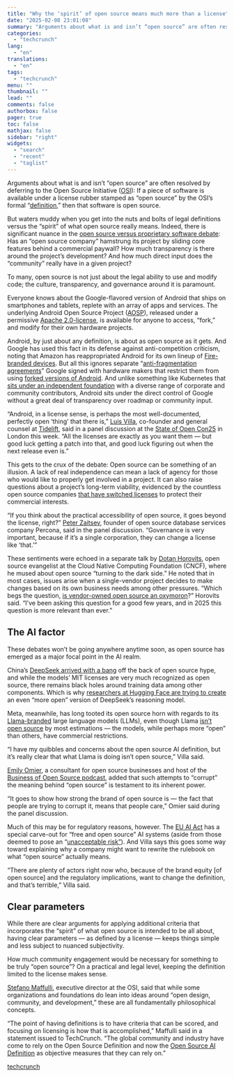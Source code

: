 ```yaml
---
title: "Why the ‘spirit’ of open source means much more than a license"
date: "2025-02-08 23:01:08"
summary: "Arguments about what is and isn’t “open source” are often resolved by deferring to the Open Source Initiative (OSI): If a piece of software is available under a license rubber stamped as “open source” by the OSI’s formal “definition,” then that software is open source. But waters muddy when you..."
categories:
  - "techcrunch"
lang:
  - "en"
translations:
  - "en"
tags:
  - "techcrunch"
menu: ""
thumbnail: ""
lead: ""
comments: false
authorbox: false
pager: true
toc: false
mathjax: false
sidebar: "right"
widgets:
  - "search"
  - "recent"
  - "taglist"
---
```


Arguments about what is and isn’t “open source” are often resolved by deferring to the Open Source Initiative ([OSI](https://opensource.org/)): If a piece of software is available under a license rubber stamped as “open source” by the OSI’s formal “[definition](https://opensource.org/osd),” then that software is open source.

But waters muddy when you get into the nuts and bolts of legal definitions versus the “spirit” of what open source really means. Indeed, there is significant nuance in the [open source versus proprietary software debate](https://techcrunch.com/2023/12/26/the-eternal-struggle-between-open-source-and-proprietary-software/): Has an “open source company” hamstrung its project by sliding core features behind a commercial paywall? How much transparency is there around the project’s development? And how much direct input does the “community” really have in a given project?

To many, open source is not just about the legal ability to use and modify code; the culture, transparency, and governance around it is paramount.

Everyone knows about the Google-flavored version of Android that ships on smartphones and tablets, replete with an array of apps and services. The underlying Android Open Source Project ([AOSP](https://source.android.com/)), released under a permissive [Apache 2.0-license](https://techcrunch.com/2025/01/12/open-source-licenses-everything-you-need-to-know/), is available for anyone to access, “fork,” and modify for their own hardware projects.

Android, by just about any definition, is about as open source as it gets. And Google has used this fact in its defense against anti-competition criticism, noting that Amazon has reappropriated Android for its own lineup of [Fire-branded devices](https://techcrunch.com/2021/04/27/amazon-announces-new-fire-tablets-and-kids-editions/). But all this ignores separate “[anti-fragmentation agreements](https://www.theverge.com/2021/9/14/22673202/google-south-korea-android-fork-fine-anti-fragmentation-agreement-antitrust)” Google signed with hardware makers that restrict them from using [forked versions of Android](https://venturebeat.com/mobile/eus-antitrust-chief-details-googles-android-abuses-including-killing-amazons-fire-os/). And unlike something like Kubernetes that [sits under an independent foundation](https://techcrunch.com/2017/09/20/kubernetes-gains-momentum-as-big-name-vendors-join-cloud-native-computing-foundation/) with a diverse range of corporate and community contributors, Android sits under the direct control of Google without a great deal of transparency over roadmap or community input.

“Android, in a license sense, is perhaps the most well-documented, perfectly open ‘thing’ that there is,” [Luis Villa](https://www.linkedin.com/in/luisv/), co-founder and general counsel at [Tidelift](https://techcrunch.com/2019/01/07/open-source-monetization-startup-tidelift-raises-25m-series-b/), said in a panel discussion at the [State of Open Con25](https://openuk.uk/soocon/) in London this week. “All the licenses are exactly as you want them — but good luck getting a patch into that, and good luck figuring out when the next release even is.”

This gets to the crux of the debate: Open source can be something of an illusion. A lack of real independence can mean a lack of agency for those who would like to properly get involved in a project. It can also raise questions about a project’s long-term viability, evidenced by the countless open source companies [that have switched licenses](https://techcrunch.com/2024/12/15/open-source-companies-that-go-proprietary-a-timeline/) to protect their commercial interests.

“If you think about the practical accessibility of open source, it goes beyond the license, right?” [Peter Zaitsev](https://www.linkedin.com/in/peterzaitsev/), founder of open source database services company Percona, said in the panel discussion. “Governance is very important, because if it’s a single corporation, they can change a license like ‘that.’”

These sentiments were echoed in a separate talk by [D](https://www.linkedin.com/in/horovits/)[otan Horovits](https://www.linkedin.com/in/horovits/), open source evangelist at the Cloud Native Computing Foundation (CNCF), where he mused about open source “turning to the dark side.” He noted that in most cases, issues arise when a single-vendor project decides to make changes based on its own business needs among other pressures. “Which begs the question, [is vendor-owned open source an oxymoron](https://horovits.medium.com/is-vendor-owned-open-source-an-oxymoron-b5486a4de1c6)?” Horovits said. “I’ve been asking this question for a good few years, and in 2025 this question is more relevant than ever.”

The AI factor
-------------

These debates won’t be going anywhere anytime soon, as open source has emerged as a major focal point in the AI realm.

China’s [DeepSeek arrived with a bang](https://techcrunch.com/2025/01/31/deepseek-everything-you-need-to-know-about-the-ai-chatbot-app/) off the back of open source hype, and while the models’ MIT licenses are very much recognized as open source, there remains black holes around training data among other components. Which is why [researchers at Hugging Face are trying to create](https://techcrunch.com/2025/01/28/hugging-face-researchers-are-trying-to-build-a-more-open-version-of-deepseeks-ai-reasoning-model/) an even “more open” version of DeepSeek’s reasoning model.

Meta, meanwhile, has long tooted its open source horn with regards to its [Llama-branded](https://techcrunch.com/2024/09/08/meta-llama-everything-you-need-to-know-about-the-open-generative-ai-model/) large language models (LLMs), even though Llama [isn’t open source](https://opensource.org/blog/metas-llama-2-license-is-not-open-source) by most estimations — the models, while perhaps more “open” than others, have commercial restrictions.

“I have my quibbles and concerns about the open source AI definition, but it’s really clear that what Llama is doing isn’t open source,” Villa said.

[Emily Omie](https://www.linkedin.com/in/emilyomier/)[r](https://www.linkedin.com/in/emilyomier/), a consultant for open source businesses and host of the [Business of Open Source podcast](https://www.emilyomier.com/podcast), added that such attempts to “corrupt” the meaning behind “open source” is testament to its inherent power.

“It goes to show how strong the brand of open source is — the fact that people are trying to corrupt it, means that people care,” Omier said during the panel discussion.

Much of this may be for regulatory reasons, however. The [EU AI Act](https://techcrunch.com/2024/11/16/eu-ai-act-everything-you-need-to-know/) has a special carve-out for “free and open source” AI systems (aside from those deemed to pose an “[unacceptable risk”](https://techcrunch.com/2025/02/02/ai-systems-with-unacceptable-risk-are-now-banned-in-the-eu/)). And Villa says this goes some way toward explaining why a company might want to rewrite the rulebook on what “open source” actually means.

“There are plenty of actors right now who, because of the brand equity [of open source] and the regulatory implications, want to change the definition, and that’s terrible,” Villa said.

Clear parameters
----------------

While there are clear arguments for applying additional criteria that incorporates the “spirit” of what open source is intended to be all about, having clear parameters — as defined by a license — keeps things simple and less subject to nuanced subjectivity.

How much community engagement would be necessary for something to be truly “open source”? On a practical and legal level, keeping the definition limited to the license makes sense.

[Stefano Maffulli](https://www.linkedin.com/in/maffulli/), executive director at the OSI, said that while some organizations and foundations do lean into ideas around “open design, community, and development,” these are all fundamentally philosophical concepts.

“The point of having definitions is to have criteria that can be scored, and focusing on licensing is how that is accomplished,” Maffulli said in a statement issued to TechCrunch. “The global community and industry have come to rely on the Open Source Definition and now the [Open Source AI Definition](https://techcrunch.com/2024/06/22/what-does-open-source-ai-mean-anyway/) as objective measures that they can rely on.”

[techcrunch](https://techcrunch.com/2025/02/08/why-the-spirit-of-open-source-means-much-more-than-a-license/)

